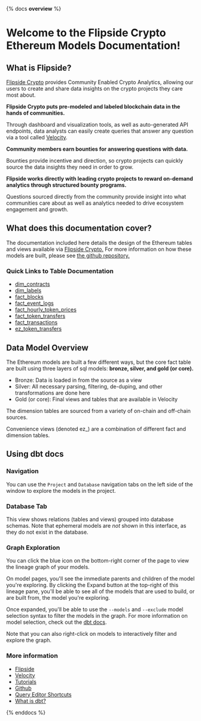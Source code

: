 {% docs __overview__ %}

# Welcome to the Flipside Crypto Ethereum Models Documentation!

## **What is Flipside?**

[Flipside Crypto](https://flipsidecrypto.xyz/earn) provides Community Enabled Crypto Analytics, allowing our users to create and share data insights on the crypto projects they care most about.

**Flipside Crypto puts pre-modeled and labeled blockchain data in the hands of communities.**

Through dashboard and visualization tools, as well as auto-generated API endpoints, data analysts can easily create queries that answer any question via a tool called [Velocity](https://app.flipsidecrypto.com/velocity?nav=Discover).

**Community members earn bounties for answering questions with data.**

Bounties provide incentive and direction, so crypto projects can quickly source the data insights they need in order to grow.

**Flipside works directly with leading crypto projects to reward on-demand analytics through structured bounty programs.**

Questions sourced directly from the community provide insight into what communities care about as well as analytics needed to drive ecosystem engagement and growth.

## **What does this documentation cover?**
The documentation included here details the design of the Ethereum tables and views available via [Flipside Crypto.](https://flipsidecrypto.xyz/earn) For more information on how these models are built, please see [the github repository.](https://github.com/FlipsideCrypto/ethereum-models)

### **Quick Links to Table Documentation**

- [dim_contracts](https://flipsidecrypto.github.io/ethereum-models/#!/model/model.ethereum_models.core__dim_contracts)
- [dim_labels](https://flipsidecrypto.github.io/ethereum-models/#!/model/model.ethereum_models.core__dim_labels)
- [fact_blocks](https://flipsidecrypto.github.io/ethereum-models/#!/model/model.ethereum_models.core__fact_blocks)
- [fact_event_logs](https://flipsidecrypto.github.io/ethereum-models/#!/model/model.ethereum_models.core__fact_event_logs)
- [fact_hourly_token_prices](https://flipsidecrypto.github.io/ethereum-models/#!/model/model.ethereum_models.core__fact_hourly_token_prices)
- [fact_token_transfers](https://flipsidecrypto.github.io/ethereum-models/#!/model/model.ethereum_models.core__fact_token_transfers)
- [fact_transactions](https://flipsidecrypto.github.io/ethereum-models/#!/model/model.ethereum_models.core__fact_transactions)
- [ez_token_transfers](https://flipsidecrypto.github.io/ethereum-models/#!/model/model.ethereum_models.core__ez_token_transfers)


## **Data Model Overview**

The Ethereum models are built a few different ways, but the core fact table are built using three layers of sql models: **bronze, silver, and gold (or core).**

- Bronze: Data is loaded in from the source as a view
- Silver: All necessary parsing, filtering, de-duping, and other transformations are done here
- Gold (or core): Final views and tables that are available in Velocity

The dimension tables are sourced from a variety of on-chain and off-chain sources.

Convenience views (denoted ez_) are a combination of different fact and dimension tables.  


## **Using dbt docs**
### Navigation

You can use the ```Project``` and ```Database``` navigation tabs on the left side of the window to explore the models in the project.

### Database Tab

This view shows relations (tables and views) grouped into database schemas. Note that ephemeral models are *not* shown in this interface, as they do not exist in the database.

### Graph Exploration

You can click the blue icon on the bottom-right corner of the page to view the lineage graph of your models.

On model pages, you'll see the immediate parents and children of the model you're exploring. By clicking the Expand button at the top-right of this lineage pane, you'll be able to see all of the models that are used to build, or are built from, the model you're exploring.

Once expanded, you'll be able to use the ```--models``` and ```--exclude``` model selection syntax to filter the models in the graph. For more information on model selection, check out the [dbt docs](https://docs.getdbt.com/docs/model-selection-syntax).

Note that you can also right-click on models to interactively filter and explore the graph.


### **More information**
- [Flipside](https://flipsidecrypto.xyz/earn)
- [Velocity](https://app.flipsidecrypto.com/velocity?nav=Discover)
- [Tutorials](https://docs.flipsidecrypto.com/our-data/tutorials)
- [Github](https://github.com/FlipsideCrypto/ethereum-models)
- [Query Editor Shortcuts](https://docs.flipsidecrypto.com/velocity/query-editor-shortcuts)
- [What is dbt?](https://docs.getdbt.com/docs/introduction)



{% enddocs %}
